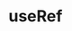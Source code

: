 <!--
 * Author  rhys.zhao
 * Date  2023-06-02 09:53:34
 * LastEditors  rhys.zhao
 * LastEditTime  2023-06-02 10:14:52
 * Description
-->

# useRef
